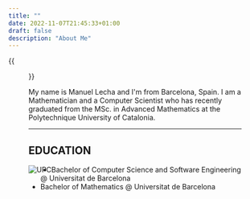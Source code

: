 ```yaml
---
title: ""
date: 2022-11-07T21:45:33+01:00
draft: false
description: "About Me" 
---
```


{{<figure src="/roundme.png" alt="This is how I look like" position="center" height="200px" width="200px">}} 

My name is Manuel Lecha and I'm from Barcelona, Spain. I am a Mathematician and a Computer Scientist who has recently graduated from the MSc. in Advanced Mathematics at the Polytechnique University of Catalonia. 

<hr>

## EDUCATION

<div> 
    <img src="/UPC.png" alt="UPC" position="center" style="float: left;">
</div>

<!-- {{<figure src="/UPC.png" alt="UPC" position="center" height="50px" width="50px"}} Master of Advanced Mathematics and Mathematical Engineering. -->

- Bachelor of Computer Science and Software Engineering @ Universitat de Barcelona
- Bachelor of Mathematics @ Universitat de Barcelona